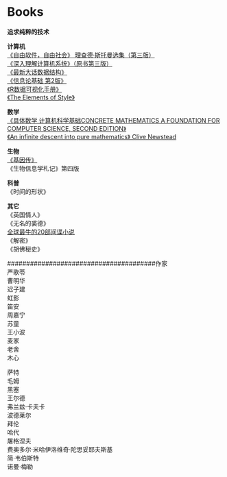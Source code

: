 # Books  

**追求纯粹的技术** 

**计算机**  
[《自由软件，自由社会》  理查德·斯托曼选集（第三版）](http://download-mirror.savannah.gnu.org/releases//blug/fsfs-zh/fsfs-zh.pdf)  
[《深入理解计算机系统》（原书第三版）](https://jackmk.ctfile.com/fs/14155983-229707836)  
[《最新大话数据结构》](http://www.jqhtml.com/down/5066.html)   
[《信息论基础 第2版》](https://yun.baidu.com/s/1Dulva?errno=0&errmsg=Auth%20Login%20Sucess&&bduss=&ssnerror=0&traceid=)       
[《R数据可视化手册》](http://www.jqhtml.com/down/929.html)     
[《The Elements of Style》](http://www.jlakes.org/ch/web/The-elements-of-style.pdf) 

**数学**  
[《具体数学 计算机科学基础CONCRETE MATHEMATICS A FOUNDATION FOR COMPUTER SCIENCE, SECOND EDITION》](https://u17250589.pipipan.com/fs/17250589-302230695)  
[《An infinite descent into pure mathematics》 Clive Newstead](https://infinitedescent.xyz/dl/infdesc-a4.pdf)  

**生物**  
[《基因传》](http://www.6aks.com/32.html)     
《生物信息学札记》第四版

**科普**  
《时间的形状》  

**其它**  
《英国情人》      
《无名的裘德》  
[全球最牛的20部间谍小说](https://www.sohu.com/a/219393125_164485)  
《解密》  
《胡佛秘史》

\#######################################作家  
严歌苓  
曹明华  
迟子建  
虹影  
笛安  
周嘉宁  
苏童  
王小波    
麦家    
老舍      
木心    
  
萨特  
毛姆  
黑塞  
王尔德    
弗兰兹·卡夫卡  
波德莱尔   
拜伦    
哈代    
屠格涅夫  
费奥多尔·米哈伊洛维奇·陀思妥耶夫斯基      
简·韦伯斯特  
诺曼·梅勒  
